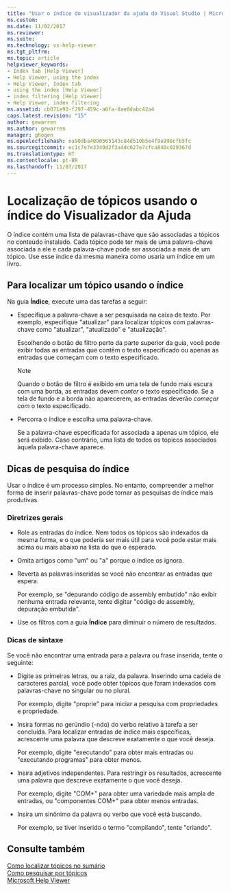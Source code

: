 ```yaml
---
title: "Usar o índice do visualizador da ajuda do Visual Studio | Microsoft Docs"
ms.custom: 
ms.date: 11/02/2017
ms.reviewer: 
ms.suite: 
ms.technology: vs-help-viewer
ms.tgt_pltfrm: 
ms.topic: article
helpviewer_keywords:
- Index tab [Help Viewer]
- Help Viewer, using the index
- Help Viewer, Index tab
- using the index [Help Viewer]
- index filtering [Help Viewer]
- Help Viewer, index filtering
ms.assetid: cb071e93-f297-459c-a6fa-8ae0dabc42a4
caps.latest.revision: "15"
author: gewarren
ms.author: gewarren
manager: ghogen
ms.openlocfilehash: ea90dba4090565143c84d510b5e4f9e998cfb5fc
ms.sourcegitcommit: ec1c7e7e3349d2f3a4dc027e7cfca840c029367d
ms.translationtype: HT
ms.contentlocale: pt-BR
ms.lasthandoff: 11/07/2017
---
```

# <a name="finding-topics-by-using-the-help-viewer-index"></a>Localização de tópicos usando o índice do Visualizador da Ajuda
O índice contém uma lista de palavras-chave que são associadas a tópicos no conteúdo instalado. Cada tópico pode ter mais de uma palavra-chave associada a ele e cada palavra-chave pode ser associada a mais de um tópico. Use esse índice da mesma maneira como usaria um índice em um livro.  
  
## <a name="to-find-a-topic-by-using-the-index"></a>Para localizar um tópico usando o índice  
Na guia **Índice**, execute uma das tarefas a seguir:
  
-   Especifique a palavra-chave a ser pesquisada na caixa de texto. Por exemplo, especifique "atualizar" para localizar tópicos com palavras-chave como "atualizar", "atualizado" e "atualização".  
  
    Escolhendo o botão de filtro perto da parte superior da guia, você pode exibir todas as entradas que contêm o texto especificado ou apenas as entradas que começam com o texto especificado.  
  
    > [!NOTE]
    >  Quando o botão de filtro é exibido em uma tela de fundo mais escura com uma borda, as entradas devem _conter_ o texto especificado. Se a tela de fundo e a borda não aparecerem, as entradas deverão _começar com_ o texto especificado.  
  
-   Percorra o índice e escolha uma palavra-chave.  
  
    Se a palavra-chave especificada for associada a apenas um tópico, ele será exibido. Caso contrário, uma lista de todos os tópicos associados àquela palavra-chave aparece.

## <a name="index-search-tips"></a>Dicas de pesquisa do índice  
Usar o índice é um processo simples. No entanto, compreender a melhor forma de inserir palavras-chave pode tornar as pesquisas de índice mais produtivas.  
  
### <a name="general-guidelines"></a>Diretrizes gerais  
-   Role as entradas do índice. Nem todos os tópicos são indexados da mesma forma, e o que poderia ser mais útil para você pode estar mais acima ou mais abaixo na lista do que o esperado.  
  
-   Omita artigos como "um" ou "a" porque o índice os ignora.  
  
-   Reverta as palavras inseridas se você não encontrar as entradas que espera.  
  
    Por exemplo, se "depurando código de assembly embutido" não exibir nenhuma entrada relevante, tente digitar "código de assembly, depuração embutida".  
  
-   Use os filtros com a guia **Índice** para diminuir o número de resultados.  
  
### <a name="syntax-tips"></a>Dicas de sintaxe  
Se você não encontrar uma entrada para a palavra ou frase inserida, tente o seguinte:  
  
-   Digite as primeiras letras, ou a raiz, da palavra. Inserindo uma cadeia de caracteres parcial, você pode obter tópicos que foram indexados com palavras-chave no singular ou no plural.  
  
    Por exemplo, digite "proprie" para iniciar a pesquisa com propriedades e propriedade.  
  
-   Insira formas no gerúndio (-ndo) do verbo relativo à tarefa a ser concluída. Para localizar entradas de índice mais específicas, acrescente uma palavra que descreve exatamente o que você deseja.  
  
    Por exemplo, digite "executando" para obter mais entradas ou "executando programas" para obter menos.  
  
-   Insira adjetivos independentes. Para restringir os resultados, acrescente uma palavra que descreve exatamente o que você deseja.  
  
    Por exemplo, digite "COM+" para obter uma variedade mais ampla de entradas, ou "componentes COM+" para obter menos entradas.  
  
-   Insira um sinônimo da palavra ou verbo que você está buscando.  
  
    Por exemplo, se tiver inserido o termo "compilando", tente "criando". 
  
## <a name="see-also"></a>Consulte também
[Como localizar tópicos no sumário](../ide/how-to-find-topics-in-the-table-of-contents.md)  
[Como pesquisar por tópicos](../ide/how-to-search-for-topics.md)  
[Microsoft Help Viewer](../ide/microsoft-help-viewer.md)